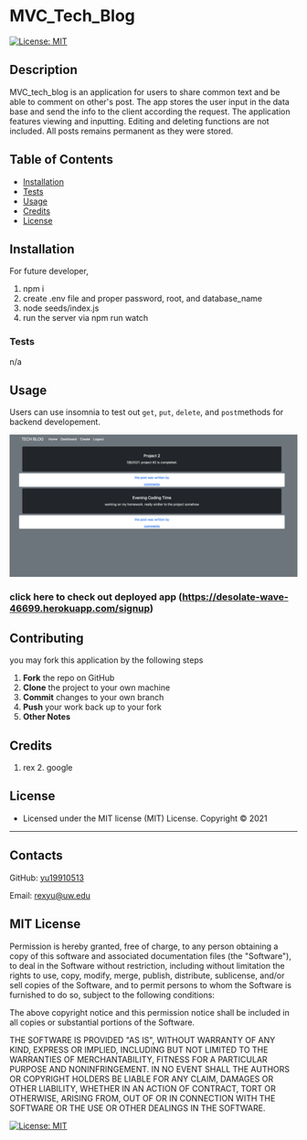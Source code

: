 # MVC_Tech_Blog
[![License: MIT](https://img.shields.io/badge/License-MIT-yellow.svg)](https://opensource.org/licenses/MIT)
## Description
MVC_tech_blog is an application for users to share common text and be able to comment on other's post. The app stores the user input in the data base and send the info to the client according the request. The application features viewing and inputting. Editing and deleting functions are not included. All posts remains permanent as they were stored.
## Table of Contents
- [Installation](#installation)
- [Tests](#tests)
- [Usage](#usage)
- [Credits](#credits)
- [License](#license)
## Installation
For future developer,
1. npm i
2. create .env file and proper password, root, and database_name
3. node seeds/index.js
4. run the server via npm run watch

### Tests
n/a

## Usage
Users can use insomnia to test out `get`, `put`, `delete`, and `post`methods for backend developement.

![demo](img/screen.jpg)
### click here to check out deployed app (https://desolate-wave-46699.herokuapp.com/signup)

## Contributing
you may fork this application by the following steps
 1. **Fork** the repo on GitHub
 2. **Clone** the project to your own machine
 3. **Commit** changes to your own branch
 4. **Push** your work back up to your fork
 5. **Other Notes**

## Credits
1. rex 2. google

## License
* Licensed under the MIT license (MIT) License. Copyright © 2021
---
## Contacts
GitHub: [yu19910513](https://github.com/yu19910513/)

Email: [rexyu@uw.edu](mailto:rexyu@uw.edu)

## MIT License

Permission is hereby granted, free of charge, to any person obtaining a copy of this software and associated documentation files (the "Software"), to deal in the Software without restriction, including without limitation the rights to use, copy, modify, merge, publish, distribute, sublicense, and/or sell copies of the Software, and to permit persons to whom the Software is furnished to do so, subject to the following conditions:

The above copyright notice and this permission notice shall be included in all copies or substantial portions of the Software.

THE SOFTWARE IS PROVIDED "AS IS", WITHOUT WARRANTY OF ANY KIND, EXPRESS OR IMPLIED, INCLUDING BUT NOT LIMITED TO THE WARRANTIES OF MERCHANTABILITY, FITNESS FOR A PARTICULAR PURPOSE AND NONINFRINGEMENT. IN NO EVENT SHALL THE AUTHORS OR COPYRIGHT HOLDERS BE LIABLE FOR ANY CLAIM, DAMAGES OR OTHER LIABILITY, WHETHER IN AN ACTION OF CONTRACT, TORT OR OTHERWISE, ARISING FROM, OUT OF OR IN CONNECTION WITH THE SOFTWARE OR THE USE OR OTHER DEALINGS IN THE SOFTWARE.

[![License: MIT](https://img.shields.io/badge/License-MIT-yellow.svg)](https://opensource.org/licenses/MIT)
